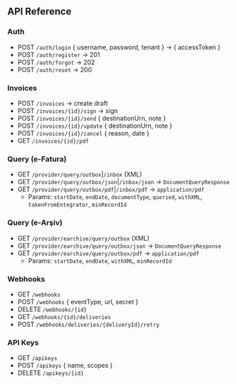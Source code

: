 ## API Reference

### Auth
- POST `/auth/login` { username, password, tenant } → { accessToken }
- POST `/auth/register` → 201
- POST `/auth/forgot` → 202
- POST `/auth/reset` → 200

### Invoices
- POST `/invoices` → create draft
- POST `/invoices/{id}/sign` → sign
- POST `/invoices/{id}/send` { destinationUrn, note }
- POST `/invoices/{id}/update` { destinationUrn, note }
- POST `/invoices/{id}/cancel` { reason, date }
- GET `/invoices/{id}/pdf`

### Query (e-Fatura)
- GET `/provider/query/outbox`|`/inbox` (XML)
- GET `/provider/query/outbox/json`|`/inbox/json` → `DocumentQueryResponse`
- GET `/provider/query/outbox/pdf`|`/inbox/pdf` → `application/pdf`
  - Params: `startDate`, `endDate`, `documentType`, `queried`, `withXML`, `takenFromEntegrator`, `minRecordId`

### Query (e-Arşiv)
- GET `/provider/earchive/query/outbox` (XML)
- GET `/provider/earchive/query/outbox/json` → `DocumentQueryResponse`
- GET `/provider/earchive/query/outbox/pdf` → `application/pdf`
  - Params: `startDate`, `endDate`, `withXML`, `minRecordId`

### Webhooks
- GET `/webhooks`
- POST `/webhooks` { eventType, url, secret }
- DELETE `/webhooks/{id}`
- GET `/webhooks/{id}/deliveries`
- POST `/webhooks/deliveries/{deliveryId}/retry`

### API Keys
- GET `/apikeys`
- POST `/apikeys` { name, scopes }
- DELETE `/apikeys/{id}`


